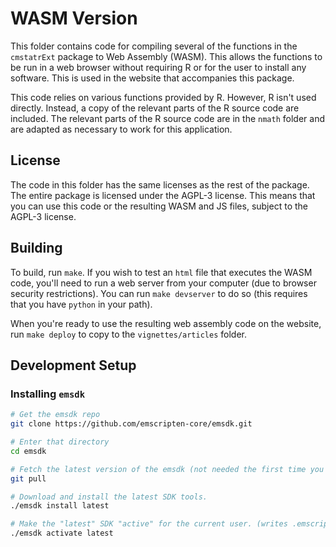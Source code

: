 # WASM Version

This folder contains code for compiling several of the functions in the
`cmstatrExt` package to Web Assembly (WASM). This allows the functions
to be run in a web browser without requiring R or for the user to install
any software. This is used in the website that accompanies this package.

This code relies on various functions provided by R. However, R isn't used
directly. Instead, a copy of the relevant parts of the R source code are
included. The relevant parts of the R source code are in the `nmath`
folder and are adapted as necessary to work for this application.

## License
The code in this folder has the same licenses as the rest of the package.
The entire package is licensed under the AGPL-3 license. This means that
you can use this code or the resulting WASM and JS files, subject to the
AGPL-3 license.

## Building
To build, run `make`. If you wish to test an `html` file that executes
the WASM code, you'll need to run a web server from your computer
(due to browser security restrictions). You can run `make devserver`
to do so (this requires that you have `python` in your path).

When you're ready to use the resulting web assembly code on the website,
run `make deploy` to copy to the `vignettes/articles` folder.


## Development Setup
### Installing `emsdk`

```bash
# Get the emsdk repo
git clone https://github.com/emscripten-core/emsdk.git

# Enter that directory
cd emsdk

# Fetch the latest version of the emsdk (not needed the first time you clone)
git pull

# Download and install the latest SDK tools.
./emsdk install latest

# Make the "latest" SDK "active" for the current user. (writes .emscripten file)
./emsdk activate latest
```
